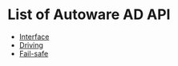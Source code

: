 # List of Autoware AD API

- [Interface](./api/interface/index.md)
- [Driving](./api/driving/index.md)
- [Fail-safe](./api/fail_safe/index.md)
